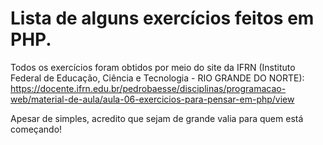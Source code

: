 # Lista de alguns exercícios feitos em PHP.
 Todos os exercícios foram obtidos por meio do site da IFRN (Instituto Federal de Educação, Ciência e Tecnologia - RIO GRANDE DO NORTE): https://docente.ifrn.edu.br/pedrobaesse/disciplinas/programacao-web/material-de-aula/aula-06-exercicios-para-pensar-em-php/view
 
 Apesar de simples, acredito que sejam de grande valia para quem está começando!

